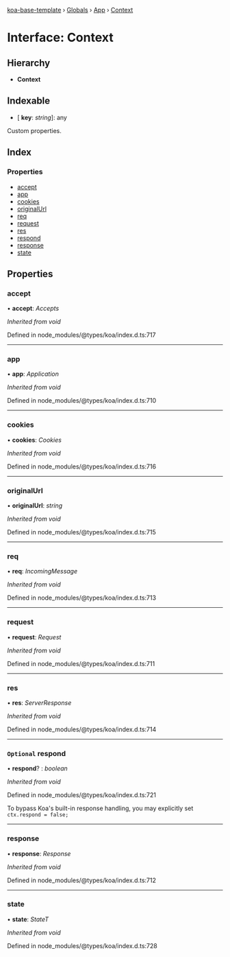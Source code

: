 [koa-base-template](../README.md) › [Globals](../globals.md) › [App](../classes/app.md) › [Context](app.context.md)

# Interface: Context

## Hierarchy

* **Context**

## Indexable

* \[ **key**: *string*\]: any

Custom properties.

## Index

### Properties

* [accept](app.context.md#accept)
* [app](app.context.md#app)
* [cookies](app.context.md#cookies)
* [originalUrl](app.context.md#originalurl)
* [req](app.context.md#req)
* [request](app.context.md#request)
* [res](app.context.md#res)
* [respond](app.context.md#optional-respond)
* [response](app.context.md#response)
* [state](app.context.md#state)

## Properties

###  accept

• **accept**: *Accepts*

*Inherited from void*

Defined in node_modules/@types/koa/index.d.ts:717

___

###  app

• **app**: *Application*

*Inherited from void*

Defined in node_modules/@types/koa/index.d.ts:710

___

###  cookies

• **cookies**: *Cookies*

*Inherited from void*

Defined in node_modules/@types/koa/index.d.ts:716

___

###  originalUrl

• **originalUrl**: *string*

*Inherited from void*

Defined in node_modules/@types/koa/index.d.ts:715

___

###  req

• **req**: *IncomingMessage*

*Inherited from void*

Defined in node_modules/@types/koa/index.d.ts:713

___

###  request

• **request**: *Request*

*Inherited from void*

Defined in node_modules/@types/koa/index.d.ts:711

___

###  res

• **res**: *ServerResponse*

*Inherited from void*

Defined in node_modules/@types/koa/index.d.ts:714

___

### `Optional` respond

• **respond**? : *boolean*

*Inherited from void*

Defined in node_modules/@types/koa/index.d.ts:721

To bypass Koa's built-in response handling, you may explicitly set `ctx.respond = false;`

___

###  response

• **response**: *Response*

*Inherited from void*

Defined in node_modules/@types/koa/index.d.ts:712

___

###  state

• **state**: *StateT*

*Inherited from void*

Defined in node_modules/@types/koa/index.d.ts:728
